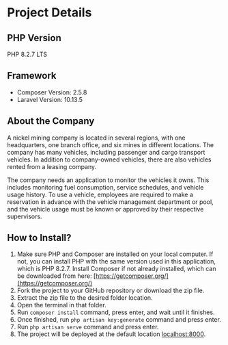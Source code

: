 # Project Details

## PHP Version

PHP 8.2.7 LTS

## Framework

-   Composer Version: 2.5.8
-   Laravel Version: 10.13.5

## About the Company

A nickel mining company is located in several regions, with one headquarters, one branch office, and six mines in different locations. The company has many vehicles, including passenger and cargo transport vehicles. In addition to company-owned vehicles, there are also vehicles rented from a leasing company.

The company needs an application to monitor the vehicles it owns. This includes monitoring fuel consumption, service schedules, and vehicle usage history. To use a vehicle, employees are required to make a reservation in advance with the vehicle management department or pool, and the vehicle usage must be known or approved by their respective supervisors.

## How to Install?

1. Make sure PHP and Composer are installed on your local computer. If not, you can install PHP with the same version used in this application, which is PHP 8.2.7. Install Composer if not already installed, which can be downloaded from here: [https://getcomposer.org/](https://getcomposer.org/)
2. Fork the project to your GitHub repository or download the zip file.
3. Extract the zip file to the desired folder location.
4. Open the terminal in that folder.
5. Run `composer install` command, press enter, and wait until it finishes.
6. Once finished, run `php artisan key:generate` command and press enter.
7. Run `php artisan serve` command and press enter.
8. The project will be deployed at the default location [localhost:8000](http://localhost:8000/).
